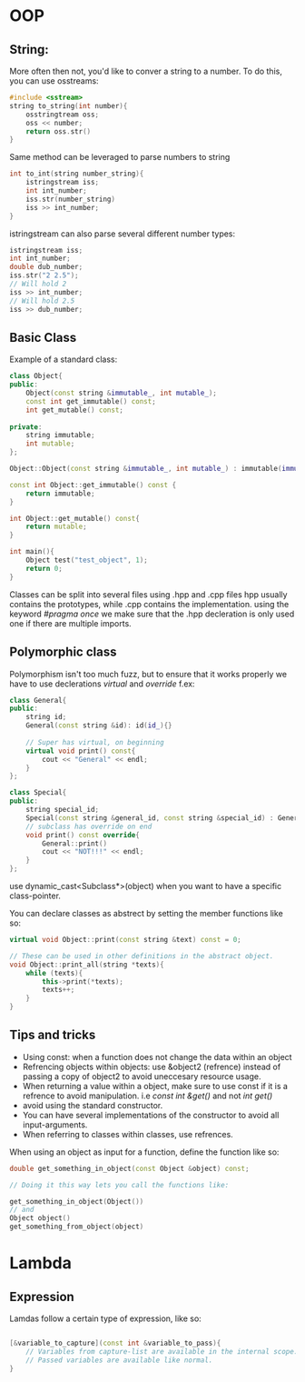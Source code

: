 # OOP
## String:
More often then not, you'd like to conver a string to a number.
To do this, you can use osstreams:
```c++
#include <sstream>
string to_string(int number){
    osstringtream oss;
    oss << number;
    return oss.str()
}
```
Same method can be leveraged to parse numbers to string

```c++
int to_int(string number_string){
    istringstream iss;
    int int_number;
    iss.str(number_string)
    iss >> int_number;
}
```
istringstream can also parse several different number types:
```c++
istringstream iss;
int int_number;
double dub_number;
iss.str("2 2.5");
// Will hold 2
iss >> int_number;
// Will hold 2.5
iss >> dub_number;
```

## Basic Class
Example of a standard class:
```c++
class Object{
public:
    Object(const string &immutable_, int mutable_);
    const int get_immutable() const;
    int get_mutable() const;
    
private:
    string immutable;
    int mutable;
};

Object::Object(const string &immutable_, int mutable_) : immutable(immutable_), mutable(mutable){}

const int Object::get_immutable() const {
    return immutable;
}

int Object::get_mutable() const{
    return mutable;
} 

int main(){
    Object test("test_object", 1);
    return 0;
}
```

Classes can be split into several files using .hpp and .cpp files
hpp usually contains the prototypes, while .cpp contains the implementation.
using the keyword _#pragma_ _once_ we make sure that the .hpp decleration is only used one
if there are multiple imports.
## Polymorphic class
Polymorphism isn't too much fuzz, but to ensure that it works properly
we have to use declerations _virtual_ and _override_
f.ex:
```c++
class General{
public:
    string id;
    General(const string &id): id(id_){}
    
    // Super has virtual, on beginning
    virtual void print() const{
        cout << "General" << endl;
    }
};

class Special{
public:
    string special_id;
    Special(const string &general_id, const string &special_id) : General(general_id), special_id(special_id){}
    // subclass has override on end
    void print() const override{
        General::print()
        cout << "NOT!!!" << endl;
    }
};
```

use dynamic_cast<Subclass*>(object) when you want to 
have a specific class-pointer.

You can declare classes as abstrect by setting the member functions
like so:
```c++
virtual void Object::print(const string &text) const = 0;

// These can be used in other definitions in the abstract object.
void Object::print_all(string *texts){
    while (texts){
        this->print(*texts);
        texts++;
    }
}
```

## Tips and tricks
* Using const: when a function does not change the data within an object
* Refrencing objects within objects: use &object2 (refrence) instead of passing
a copy of object2 to avoid uneccesary resource usage.
* When returning a value within a object, make sure to use const
if it is a refrence to avoid manipulation. i.e _const_ _int_ _&get()_ and
  not _int_ _get()_
* avoid using the standard constructor.
* You can have several implementations of the constructor to avoid
all input-arguments.
* When referring to classes within classes, use refrences.

When using an object as input for a function, define the function like so:

```c++
double get_something_in_object(const Object &object) const;

// Doing it this way lets you call the functions like:

get_something_in_object(Object())
// and
Object object()
get_something_from_object(object)
```
# Lambda
## Expression
Lamdas follow a certain type of expression, like so:
```c++

[&variable_to_capture](const int &variable_to_pass){
    // Variables from capture-list are available in the internal scope.
    // Passed variables are available like normal.
}


```